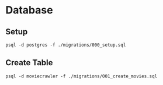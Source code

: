 # Database
## Setup
```
psql -d postgres -f ./migrations/000_setup.sql
```

## Create Table
```
psql -d moviecrawler -f ./migrations/001_create_movies.sql
```